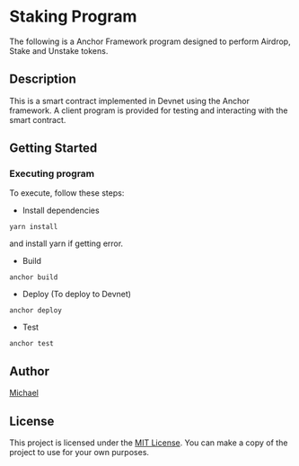 # Staking Program

The following is a Anchor Framework program designed to perform Airdrop, Stake and Unstake tokens.

## Description

This is a smart contract implemented in Devnet using the Anchor framework. A client program is provided for testing and interacting with the smart contract.

## Getting Started

### Executing program

To execute, follow these steps:

- Install dependencies

`yarn install`

and install yarn if getting error.

- Build

`anchor build`

- Deploy (To deploy to Devnet)

`anchor deploy`

- Test

`anchor test`

## Author

[Michael](https://github.com/m-azra3l)

## License

This project is licensed under the [MIT License](LICENSE).
You can make a copy of the project to use for your own purposes.
